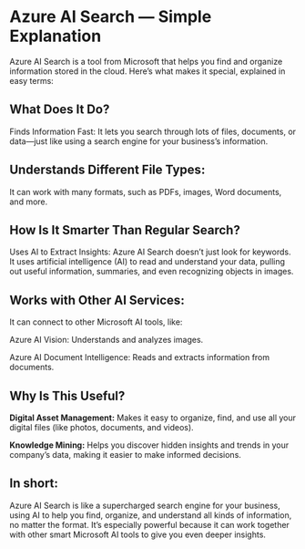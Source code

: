 # Azure AI Search — Simple Explanation
Azure AI Search is a tool from Microsoft that helps you find and organize information stored in the cloud. Here’s what makes it special, explained in easy terms:

## What Does It Do?
Finds Information Fast:
It lets you search through lots of files, documents, or data—just like using a search engine for your business’s information.

## Understands Different File Types:
It can work with many formats, such as PDFs, images, Word documents, and more.

## How Is It Smarter Than Regular Search?
Uses AI to Extract Insights:
Azure AI Search doesn’t just look for keywords. It uses artificial intelligence (AI) to read and understand your data, pulling out useful information, summaries, and even recognizing objects in images.

## Works with Other AI Services:
It can connect to other Microsoft AI tools, like:

Azure AI Vision: Understands and analyzes images.

Azure AI Document Intelligence: Reads and extracts information from documents.

## Why Is This Useful?
**Digital Asset Management:**
Makes it easy to organize, find, and use all your digital files (like photos, documents, and videos).

**Knowledge Mining:**
Helps you discover hidden insights and trends in your company’s data, making it easier to make informed decisions.

## In short:
Azure AI Search is like a supercharged search engine for your business, using AI to help you find, organize, and understand all kinds of information, no matter the format. It’s especially powerful because it can work together with other smart Microsoft AI tools to give you even deeper insights.
